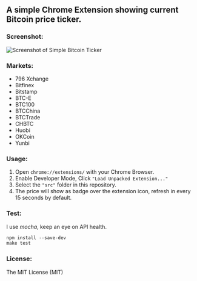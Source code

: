 ## A simple Chrome Extension showing current Bitcoin price ticker.

### Screenshot:

![Screenshot of Simple Bitcoin Ticker](screenshot.png)

### Markets:
 
- 796 Xchange
- Bitfinex
- Bitstamp
- BTC-E
- BTC100
- BTCChina
- BTCTrade
- CHBTC
- Huobi
- OKCoin
- Yunbi

### Usage:

1. Open `chrome://extensions/` with your Chrome Browser.
2. Enable Developer Mode, Click `"Load Unpacked Extension..."`
3. Select the `"src"` folder in this repository.
4. The price will show as badge over the extension icon, refresh in every 15 seconds by default.

### Test:

I use *mocha*, keep an eye on API health.

```js
npm install --save-dev
make test
```

### License:

The MIT License (MIT)
